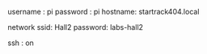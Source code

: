 username : pi
password : pi
hostname: startrack404.local

network
ssid: Hall2
password: labs-hall2

ssh : on